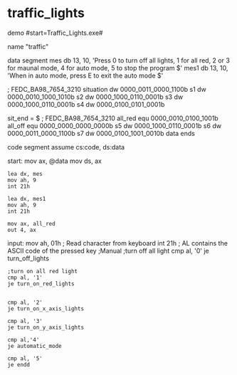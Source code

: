 # traffic_lights
demo
#start=Traffic_Lights.exe#

name "traffic"

data segment
    mes db 13, 10, 'Press 0 to turn off all lights, 1 for all red, 2 or 3 for maunal mode, 4 for auto mode, 5 to stop the program $'
    mes1 db 13, 10, 'When in auto mode, press E to exit the auto mode $'
         
;                FEDC_BA98_7654_3210
situation dw 0000_0011_0000_1100b
s1        dw 0000_0010_1000_1010b
s2        dw 0000_1000_0110_0001b
s3        dw 0000_1000_0110_0001b
s4        dw 0000_0100_0101_0001b    

sit_end = $
;            FEDC_BA98_7654_3210
all_red  equ 0000_0010_0100_1001b
all_off  equ 0000_0000_0000_0000b
s5        dw 0000_1000_0110_0001b
s6        dw 0000_0011_0000_1100b
s7        dw 0000_0100_1001_0010b
data ends

code segment
    assume cs:code, ds:data

start:
    mov ax, @data
    mov ds, ax
    
    lea dx, mes
    mov ah, 9
    int 21h       
    
    lea dx, mes1
    mov ah, 9
    int 21h 

    mov ax, all_red
    out 4, ax

input:
    mov ah, 01h    ; Read character from keyboard
    int 21h        ; AL contains the ASCII code of the pressed key
    ;Manual
    ;turn off all light
    cmp al, '0'
    je turn_off_lights
    
    ;turn on all red light
    cmp al, '1'
    je turn_on_red_lights 
    
 
    cmp al, '2'
    je turn_on_x_axis_lights

    cmp al, '3'
    je turn_on_y_axis_lights

    cmp al,'4'
    je automatic_mode
    
    cmp al, '5'
    je endd
